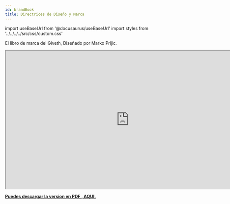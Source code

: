 ```yaml
---
id: brandBook
title: Directrices de Diseño y Marca
---
```

import useBaseUrl from '@docusaurus/useBaseUrl'
import styles from '../../../../src/css/custom.css'



El libro de marca del Giveth, Diseñado por Marko Prljic.

<iframe  width="800" height="450" src="https://www.figma.com/embed?embed_host=share&url=https%3A%2F%2Fwww.figma.com%2Fproto%2FbV3f7aLHK2pIs7tlzLGVgH%2FGiveth.io-Branding%3Fpage-id%3D387%253A0%26node-id%3D387%253A1%26viewport%3D255%252C254%252C0.03944773226976395%26scaling%3Dscale-down-width" allowfullscreen></iframe>

<a href="../../downloads/Giveth.io_Branding_23-May-2021-195534.pdf" download="GivethBrandBook.pdf" target="_blank" ><strong>Puedes descargar la version en PDF , AQUI.</strong></a>
